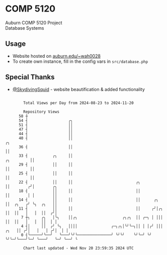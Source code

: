 # COMP 5120
Auburn COMP 5120 Project  
Database Systems

## Usage
- Website hosted on [auburn.edu/~wah0028](https://webhome.auburn.edu/~wah0028/)
- To create own instance, fill in the config vars in `src/database.php`

## Special Thanks
- [@SkydivingSquid](https://github.com/SkydivingSquid) - website beautification & added functionality

```

        Total Views per Day from 2024-08-23 to 2024-11-20

        Repository Views
      58 ┼
      54 ┤                  ╭╮
      51 ┤                  ││
      47 ┤                  ││
      44 ┤                  ││
      40 ┤                  ││                                                         ╭╮
      36 ┤                  ││                                                         ││
      33 ┤           ╭╮     ││                                              ╭╮         ││
      29 ┤           ││     ││                                              ││         ││
      25 ┤           ││     ││                                              ││         ││
      22 ┤           ││     ││                            ╭╮                ││        ╭╯│        ╭╮
      18 ┤           ││     ││                            ││                ││        │ │        ││
      14 ┤           ││     ││                            ││      ╭╮        ││  ╭╮   ╭╯ ╰╮  ╭╮   ││
      11 ┤           ││     ││                            ││     ╭╯│╭╮      ││  ││   │   │  ││  ╭╯│
       7 ┼╮     ╭╮   │╰╮    ││╭╮                    ╭╮╭╮  ││ ╭─╮ │ │││      ││  ││   │   │  ││  │ │
       4 ┤│     ││  ╭╯ ╰╮   ││││               ╭─╮╭╮│╰╯╰─╮││ │ │╭╯ │││ ╭╮   ││ ╭╯│   │   │ ╭╯│  │ │
       0 ┤╰─────╯╰──╯   ╰───╯╰╯╰───────────────╯ ╰╯╰╯    ╰╯╰─╯ ╰╯  ╰╯╰─╯╰───╯╰─╯ ╰───╯   ╰─╯ ╰──╯ ╰

        Chart last updated - Wed Nov 20 23:59:35 2024 UTC
        
```
